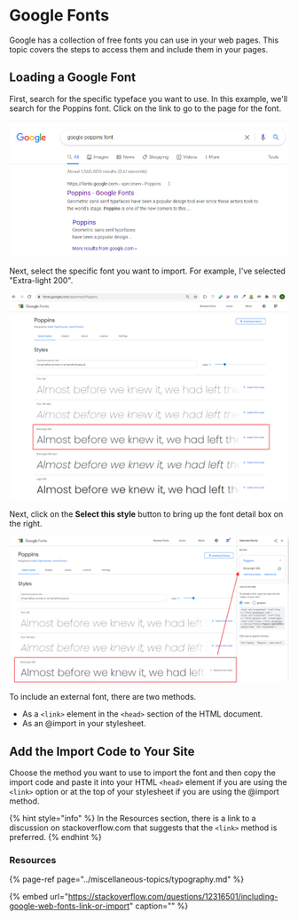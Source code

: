 # Google Fonts

Google has a collection of free fonts you can use in your web pages. This topic covers the steps to access them and include them in your pages.

## Loading a Google Font

First, search for the specific typeface you want to use. In this example, we'll search for the Poppins font. Click on the link to go to the page for the font.

![](https://raw.githubusercontent.com/hoc-labs/images/main/search-google-poppins-font.PNG)

Next, select the specific font you want to import. For example, I've selected "Extra-light 200".

![](https://raw.githubusercontent.com/hoc-labs/images/main/selected-font.png)

Next, click on the **Select this style** button to bring up the font detail box on the right.

![](https://github.com/hoc-labs/images/blob/main/selected-font-2.png?raw=true)

To include an external font, there are two methods.

* As a `<link>` element in the `<head>` section of the HTML document.
* As an @import in your stylesheet.

## Add the Import Code to Your Site

Choose the method you want to use to import the font and then copy the import code and paste it into your HTML `<head>` element if you are using the `<link>` option or at the top of your stylesheet if you are using the @import method.

{% hint style="info" %}
In the Resources section, there is a link to a discussion on stackoverflow.com that suggests that the `<link>` method is preferred.
{% endhint %}

### Resources

{% page-ref page="../miscellaneous-topics/typography.md" %}

{% embed url="https://stackoverflow.com/questions/12316501/including-google-web-fonts-link-or-import" caption="" %}

